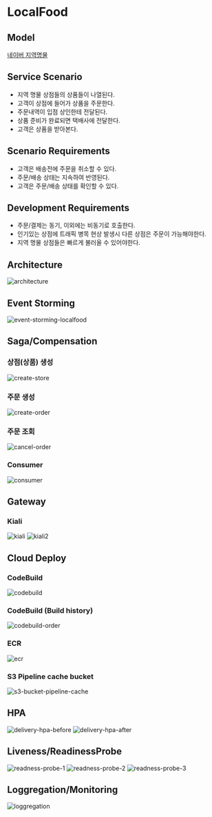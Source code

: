 # LocalFood

## Model
[네이버 지역명물](https://shopping.naver.com/fresh/localfood/home)

## Service Scenario
- 지역 명물 상점들의 상품들이 나열된다.
- 고객이 상점에 들어가 상품을 주문한다.
- 주문내역이 입점 상인한테 전달된다.
- 상품 준비가 완료되면 택배사에 전달한다.
- 고객은 상품을 받아본다.


## Scenario Requirements
- 고객은 배송전에 주문을 취소할 수 있다.
- 주문/배송 상태는 지속하여 반영된다.
- 고객은 주문/배송 상태를 확인할 수 있다.


## Development Requirements
- 주문/결제는 동기, 이외에는 비동기로 호출한다.
- 인기있는 상점에 트래픽 병목 현상 발생시 다른 상점은 주문이 가능해야한다.
- 지역 명물 상점들은 빠르게 불러올 수 있어야한다.


## Architecture
![architecture](https://github.com/ppoox/cna-final-ops/assets/28284285/a958627c-12ea-4949-94ef-dca2c3779fc3)


## Event Storming
![event-storming-localfood](https://github.com/ppoox/cna-final-ops/assets/28284285/73aff464-4321-41fc-97fd-4c4e78949882)


## Saga/Compensation
### 상점(상품) 생성
![create-store](https://github.com/ppoox/cna-final-ops/assets/28284285/f4730b52-de33-4ccf-a817-ad31b2f632d3)

### 주문 생성
![create-order](https://github.com/ppoox/cna-final-ops/assets/28284285/ab521bf9-23d3-45b3-8709-11467cbd1684)

### 주문 조회
![cancel-order](https://github.com/ppoox/cna-final-ops/assets/28284285/cb4840c4-0aec-4077-823a-1abcd77ac8b8)

### Consumer
![consumer](https://github.com/ppoox/cna-final-ops/assets/28284285/a1221ce2-d1ca-4074-9ad8-f8ecde58d778)

## Gateway
### Kiali
![kiali](https://github.com/ppoox/cna-final-ops/assets/28284285/eef9c8ea-be47-412c-a635-4ee53e19c390)
![kiali2](https://github.com/ppoox/cna-final-ops/assets/28284285/e78ff0b5-fa7d-4fb7-acd7-c560955391e6)



## Cloud Deploy
### CodeBuild
![codebuild](https://github.com/ppoox/cna-final-ops/assets/28284285/31020708-c5f4-4795-9fd7-746d3b98f3ce)

### CodeBuild (Build history)
![codebuild-order](https://github.com/ppoox/cna-final-ops/assets/28284285/4c48d14a-b5ff-45d5-bf2c-88b37196ee7d)

### ECR
![ecr](https://github.com/ppoox/cna-final-ops/assets/28284285/522f2a6a-0f13-49d3-8cfa-160e518aef0a)

### S3 Pipeline cache bucket
![s3-bucket-pipeline-cache](https://github.com/ppoox/cna-final-ops/assets/28284285/2820e053-6207-4ec1-b70f-e2e5875d2be6)


## HPA
![delivery-hpa-before](https://github.com/ppoox/cna-final-ops/assets/28284285/402007ae-606f-4fdb-aa8d-389730a0e822)
![delivery-hpa-after](https://github.com/ppoox/cna-final-ops/assets/28284285/d1aeb621-d582-4ddd-8f94-fae46ab15378)

## Liveness/ReadinessProbe
![readness-probe-1](https://github.com/ppoox/cna-final-ops/assets/28284285/bc64b4d3-e6de-4c20-a437-2d12500d15d3)
![readness-probe-2](https://github.com/ppoox/cna-final-ops/assets/28284285/47e10398-0f91-4095-8065-5e73426ac29a)
![readness-probe-3](https://github.com/ppoox/cna-final-ops/assets/28284285/457aebe1-710a-4390-924f-e2233c398229)


## Loggregation/Monitoring
![loggregation](https://github.com/ppoox/cna-final-ops/assets/28284285/2e3aca64-fb83-4023-bff9-fc0c5f78e4a3)
